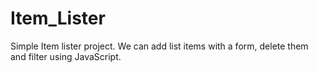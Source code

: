 # Item_Lister
Simple Item lister project. We can add list items with a form, delete them and filter using JavaScript.
